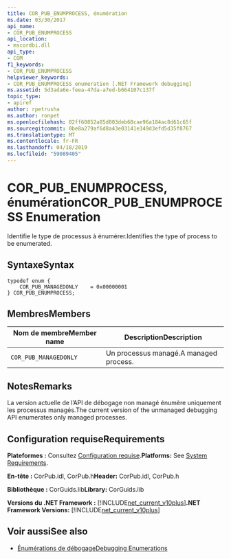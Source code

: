 ```yaml
---
title: COR_PUB_ENUMPROCESS, énumération
ms.date: 03/30/2017
api_name:
- COR_PUB_ENUMPROCESS
api_location:
- mscordbi.dll
api_type:
- COM
f1_keywords:
- COR_PUB_ENUMPROCESS
helpviewer_keywords:
- COR_PUB_ENUMPROCESS enumeration [.NET Framework debugging]
ms.assetid: 5d3ada6e-feea-47da-a7ed-b664107c137f
topic_type:
- apiref
author: rpetrusha
ms.author: ronpet
ms.openlocfilehash: 02ff60852a85d003deb68cae96a184ac8d61c65f
ms.sourcegitcommit: 0be8a279af6d8a43e03141e349d3efd5d35f8767
ms.translationtype: MT
ms.contentlocale: fr-FR
ms.lasthandoff: 04/18/2019
ms.locfileid: "59089405"
---
```

# <a name="corpubenumprocess-enumeration"></a><span data-ttu-id="c17d3-102">COR_PUB_ENUMPROCESS, énumération</span><span class="sxs-lookup"><span data-stu-id="c17d3-102">COR_PUB_ENUMPROCESS Enumeration</span></span>
<span data-ttu-id="c17d3-103">Identifie le type de processus à énumérer.</span><span class="sxs-lookup"><span data-stu-id="c17d3-103">Identifies the type of process to be enumerated.</span></span>  
  
## <a name="syntax"></a><span data-ttu-id="c17d3-104">Syntaxe</span><span class="sxs-lookup"><span data-stu-id="c17d3-104">Syntax</span></span>  
  
```  
typedef enum {  
    COR_PUB_MANAGEDONLY    = 0x00000001  
} COR_PUB_ENUMPROCESS;  
```  
  
## <a name="members"></a><span data-ttu-id="c17d3-105">Membres</span><span class="sxs-lookup"><span data-stu-id="c17d3-105">Members</span></span>  
  
|<span data-ttu-id="c17d3-106">Nom de membre</span><span class="sxs-lookup"><span data-stu-id="c17d3-106">Member name</span></span>|<span data-ttu-id="c17d3-107">Description</span><span class="sxs-lookup"><span data-stu-id="c17d3-107">Description</span></span>|  
|-----------------|-----------------|  
|`COR_PUB_MANAGEDONLY`|<span data-ttu-id="c17d3-108">Un processus managé.</span><span class="sxs-lookup"><span data-stu-id="c17d3-108">A managed process.</span></span>|  
  
## <a name="remarks"></a><span data-ttu-id="c17d3-109">Notes</span><span class="sxs-lookup"><span data-stu-id="c17d3-109">Remarks</span></span>  
 <span data-ttu-id="c17d3-110">La version actuelle de l’API de débogage non managé énumère uniquement les processus managés.</span><span class="sxs-lookup"><span data-stu-id="c17d3-110">The current version of the unmanaged debugging API enumerates only managed processes.</span></span>  
  
## <a name="requirements"></a><span data-ttu-id="c17d3-111">Configuration requise</span><span class="sxs-lookup"><span data-stu-id="c17d3-111">Requirements</span></span>  
 <span data-ttu-id="c17d3-112">**Plateformes :** Consultez [Configuration requise](../../../../docs/framework/get-started/system-requirements.md).</span><span class="sxs-lookup"><span data-stu-id="c17d3-112">**Platforms:** See [System Requirements](../../../../docs/framework/get-started/system-requirements.md).</span></span>  
  
 <span data-ttu-id="c17d3-113">**En-tête :** CorPub.idl, CorPub.h</span><span class="sxs-lookup"><span data-stu-id="c17d3-113">**Header:** CorPub.idl, CorPub.h</span></span>  
  
 <span data-ttu-id="c17d3-114">**Bibliothèque :** CorGuids.lib</span><span class="sxs-lookup"><span data-stu-id="c17d3-114">**Library:** CorGuids.lib</span></span>  
  
 <span data-ttu-id="c17d3-115">**Versions du .NET Framework :** [!INCLUDE[net_current_v10plus](../../../../includes/net-current-v10plus-md.md)]</span><span class="sxs-lookup"><span data-stu-id="c17d3-115">**.NET Framework Versions:** [!INCLUDE[net_current_v10plus](../../../../includes/net-current-v10plus-md.md)]</span></span>  
  
## <a name="see-also"></a><span data-ttu-id="c17d3-116">Voir aussi</span><span class="sxs-lookup"><span data-stu-id="c17d3-116">See also</span></span>

- [<span data-ttu-id="c17d3-117">Énumérations de débogage</span><span class="sxs-lookup"><span data-stu-id="c17d3-117">Debugging Enumerations</span></span>](../../../../docs/framework/unmanaged-api/debugging/debugging-enumerations.md)
